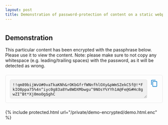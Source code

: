 ```yaml
---
layout: post
title: Demonstration of password-protection of content on a static webpage
---
```


# 

## Demonstration
This particular content has been encrypted with the passphrase below. Please use it to view the content.
Note: please make sure to not copy any whitespace (e.g. leading/trailing spaces) with the password, as it
will be detected as wrong.

<style>
  /* Minimal container styling */
  .copy-widget-container-icon {
    max-width: 480px; /* Keep it relatively small */
    margin: 1.5em auto; /* Center it horizontally with less vertical spacing */
    padding: 1em; /* Reduced padding */
    border: 1px solid var(--border-color, #e8e8e8); /* Blend with theme border */
    border-radius: 6px; /* Slightly smaller radius */
    background-color: var(--background-color-alt, #fdfdfd); /* Subtle background */
    display: flex; /* Use flexbox for layout */
    align-items: flex-start; /* Align items to the top */
    gap: 0.8em; /* Space between text area and icon */
  }

  /* Textarea for displaying content */
  #copyableTextIcon {
    flex-grow: 1; /* Allow textarea to take available space */
    min-height: 60px; /* Minimum height, even smaller */
    padding: 0.6em;
    border: 1px solid var(--border-color, #ddd);
    border-radius: 4px;
    box-sizing: border-box;
    font-family: monospace; /* Monospace for code/data */
    font-size: 0.9em;
    resize: vertical; /* Allow vertical resizing by user */
    background-color: var(--code-background-color, #f0f0f0); /* Blend with code blocks */
    color: inherit; /* Inherit text color */
  }

  /* Copy icon styling */
  .copy-icon-wrapper {
    display: flex;
    flex-direction: column;
    align-items: center;
    gap: 0.3em; /* Space between icon and status text */
    flex-shrink: 0; /* Prevent it from shrinking */
  }

  .copy-icon {
    width: 24px; /* Icon size */
    height: 24px;
    cursor: pointer;
    fill: var(--link-color, #268bd2); /* Icon color from theme link color */
    transition: fill 0.2s ease, transform 0.1s ease;
  }

  .copy-icon:hover {
    fill: var(--link-color-hover, #1a6ba8); /* Darker on hover */
    transform: translateY(-1px);
  }

  .copy-icon:active {
    transform: translateY(0);
  }

  /* Message for copy status */
  #copyStatusIcon {
    font-size: 0.75em; /* Smaller font for status */
    color: var(--text-color, #555); /* Inherit or default text color */
    white-space: nowrap; /* Prevent wrapping */
  }
  .copy-status-success {
    color: var(--success-color, #28a745); /* Green for success */
    font-weight: bold;
  }
  .copy-status-error {
    color: var(--error-color, #dc3545); /* Red for errors */
    font-weight: bold;
  }
</style>

<div class="copy-widget-container-icon">
  <textarea id="copyableTextIcon" readonly>!!qm89bijWvU#0vaTkaKNh&rOKbGfrfWNnfhlOXy&pWmSZekC5f@!*FkIO8ppa75%4n^iyc0g83a8Yw8WDXMbwgu^9NOsY%YYh1A@Fe@G#Hc8gwZI^Bt*Xj0moOg$ghC</textarea>
  <div class="copy-icon-wrapper">
    <!-- SVG Icon for Copy - Two overlapping squares -->
    <svg class="copy-icon" onclick="copyContentIcon()" viewBox="0 0 24 24">
      <path d="M16 1H4c-1.1 0-2 .9-2 2v14h2V3h12V1zm3 4H8c-1.1 0-2 .9-2 2v14c0 1.1.9 2 2 2h11c1.1 0 2-.9 2-2V7c0-1.1-.9-2-2-2zm0 16H8V7h11v14z"/>
    </svg>
    <p id="copyStatusIcon"></p>
  </div>
</div>

<script>
  function copyContentIcon() {
    const copyTextarea = document.getElementById('copyableTextIcon');
    const copyStatus = document.getElementById('copyStatusIcon');

    try {
      // Select the text in the textarea
      copyTextarea.select();
      copyTextarea.setSelectionRange(0, 99999); // For mobile devices

      // Copy the text to the clipboard
      const success = document.execCommand('copy');

      if (success) {
        copyStatus.textContent = "Copied!";
        copyStatus.className = "copy-status-success";
      } else {
        copyStatus.textContent = "Failed.";
        copyStatus.className = "copy-status-error";
      }
    } catch (err) {
      console.error('Failed to copy text:', err);
      copyStatus.textContent = "Error.";
      copyStatus.className = "copy-status-error";
    }

    // Briefly reset the status message after a few seconds
    setTimeout(() => {
      copyStatus.textContent = "";
      copyStatus.className = "";
    }, 2000); // Shorter timeout for less prominent feedback
  }

  // Example of setting dynamic content if needed (uncomment and use as desired):
  // document.addEventListener('DOMContentLoaded', () => {
  //   const dynamicContent = "Your dynamic content goes here!";
  //   document.getElementById('copyableTextIcon').value = dynamicContent;
  // });
</script>

{% include protected.html url="/private/demo-encrypted/demo.html.enc" %}
